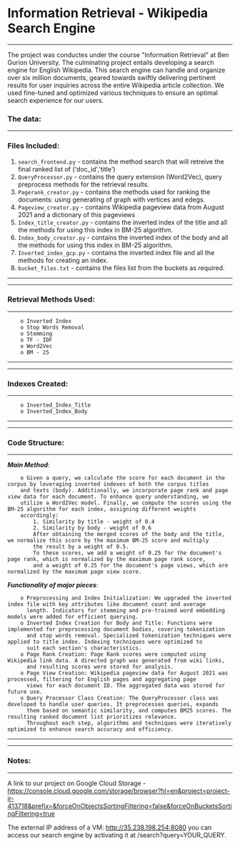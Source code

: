 # **Information Retrieval - Wikipedia Search Engine**
---

The project was conductes under the course "Information Retrieval" at Ben Gurion University. The culminating project entails developing a search engine for English Wikipedia. This search engine can handle and organize over six million documents, geared towards swiftly delivering pertinent results for user inquiries across the entire Wikipedia article collection. We used fine-tuned and optimized various techniques to ensure an optimal search experience for our users.


### **The data:**
---
### Files Included:
1. `search_frontend.py` - contains the method search that will retreive the final ranked list of ('doc_id','title')
2. `QueryProcessor.py` - contains the query extension (Word2Vec), query preprocess methods for the retrieval results.
3. `Pagerank_creator.py` - contains the methods used for ranking the documents: using generating of graph with vertices and edegs.
4. `Pageview_creator.py` - contains Wikipedia pageview data from August 2021 and a dictionary of this pageviews
5. `Index_title_creator.py` - contains the inverted index of the title and all the methods for using this index in BM-25 algorithm. 
6. `Index_body_creator.py` - contains the inverted index of the body and all the methods for using this index in BM-25 algorithm. 
7. `Inverted_index_gcp.py` - contains the inverted index file and all the methods for creating an index.
8. `bucket_files.txt` - contains the files list from the buckets as required.

---
---
### **Retrieval Methods Used:**
---

        o Inverted Index
        o Stop Words Removal
        o Stemming
        o TF - IDF
        o Word2Vec
        o BM - 25

---
---
### **Indexes Created:**
---
        o Inverted_Index_Title
        o Inverted_Index_Body

---
---

### **Code Structure:**
---
**_Main Method_**:

        o Given a query, we calculate the score for each document in the corpus by leveraging inverted indexes of both the corpus titles
        and texts (body). Additionally, we incorporate page rank and page view data for each document. To enhance query understanding, we
        utilize a Word2Vec model. Finally, we compute the scores using the BM-25 algorithm for each index, assigning different weights
        accordingly:
            1. Similarity by title - weight of 0.4
            2. Similarity by body - weight of 0.6
            After obtaining the merged scores of the body and the title, we normalize this score by the maximum BM-25 score and multiply 
            the result by a weight of 0.5.
            To these scores, we add a weight of 0.25 for the document's page rank, which is normalized by the maximum page rank score,
            and a weight of 0.25 for the document's page views, which are normalized by the maximum page view score.

**_Functionality of major pieces_**:

        o Preprocessing and Index Initialization: We upgraded the inverted index file with key attributes like document count and average
          length. Indicators for stemming and pre-trained word embedding models were added for efficient querying.
        o Inverted Index Creation for Body and Title: Functions were implemented for preprocessing document bodies, covering tokenization
          and stop words removal. Specialized tokenization techniques were applied to title index. Indexing techniques were optimized to
          suit each section's characteristics.
        o Page Rank Creation: Page Rank scores were computed using Wikipedia link data. A directed graph was generated from wiki links,
          and resulting scores were stored for analysis.
        o Page View Creation: Wikipedia pageview data for August 2021 was processed, filtering for English pages and aggregating page
          views for each document ID. The aggregated data was stored for future use.
        o Query Processor Class Creation: The QueryProcessor class was developed to handle user queries. It preprocesses queries, expands
          them based on semantic similarity, and computes BM25 scores. The resulting ranked document list prioritizes relevance.
          Throughout each step, algorithms and techniques were iteratively optimized to enhance search accuracy and efficiency.
    

---
---
### Notes:
---
A link to our project on Google Cloud Storage - https://console.cloud.google.com/storage/browser?hl=en&project=project-ir-413718&prefix=&forceOnObjectsSortingFiltering=false&forceOnBucketsSortingFiltering=true

The external IP address of a VM: http://35.238.198.254:8080 you can access our search engine by activating it at /search?query=YOUR_QUERY. 
